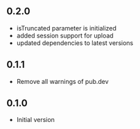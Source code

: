 ## 0.2.0

- isTruncated parameter is initialized
- added session support for upload
- updated dependencies to latest versions

## 0.1.1

- Remove all warnings of pub.dev

## 0.1.0

- Initial version